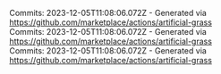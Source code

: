 Commits: 2023-12-05T11:08:06.072Z - Generated via https://github.com/marketplace/actions/artificial-grass
<br>
Commits: 2023-12-05T11:08:06.072Z - Generated via https://github.com/marketplace/actions/artificial-grass
<br>
Commits: 2023-12-05T11:08:06.072Z - Generated via https://github.com/marketplace/actions/artificial-grass
<br>
